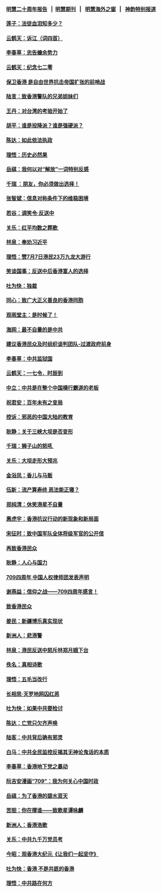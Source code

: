 #### [明慧二十周年报告](https://github.com/gfw-breaker/mh-reports/blob/master/README.md?t=07210740) &nbsp;&nbsp;|&nbsp;&nbsp;[明慧期刊](https://github.com/gfw-breaker/mh-qikan) &nbsp;&nbsp;|&nbsp;&nbsp; [明慧海外之窗](https://github.com/gfw-breaker/mh-news/blob/master/README.md?t=07210740) &nbsp;&nbsp;|&nbsp;&nbsp; [神韵特别报道](https://github.com/gfw-breaker/mh-news/blob/master/shenyun.md?t=07210740) 

#### [莲子：法徒血泪知多少？](../pages/nsc993/n11397534.md?t=07210740) 

#### [云鹤天：诉江（词四首）](../pages/nsc993/n11397502.md?t=07210740) 

#### [李春草：忠告蟾余势力](../pages/nsc993/n11396852.md?t=07210740) 

#### [云鹤天：纪念七二零](../pages/nsc993/n11396646.md?t=07210740) 

#### [保卫香港 是自由世界抗击帝国扩张的前哨战](../pages/nsc993/n11393186.md?t=07210740) 

#### [陆言：致香港警队的兄弟姐妹们](../pages/nsc993/n11392281.md?t=07210740) 

#### [王丹：对台湾的考验开始了](../pages/nsc993/n11391258.md?t=07210740) 

#### [胡平：谁是投降派？谁是强硬派？](../pages/nsc993/n11391224.md?t=07210740) 

#### [陈达：如此依法执政](../pages/nsc993/n11388999.md?t=07210740) 

#### [理悟：历史必然果](../pages/nsc993/n11388741.md?t=07210740) 

#### [岳祺：我何以对“解放”一词特别反感](../pages/nsc993/n11385696.md?t=07210740) 

#### [千瑞 ：朋友，你必须做出选择！](../pages/nsc993/n11384949.md?t=07210740) 

#### [张智斌：信息对称条件下的维稳困境](../pages/nsc993/n11384812.md?t=07210740) 

#### [若谷：调笑令‧反送中](../pages/nsc993/n11383745.md?t=07210740) 

#### [关乐：红平均数之葬歌 ](../pages/nsc993/n11383498.md?t=07210740) 

#### [林泉：奉劝习近平](../pages/nsc993/n11383487.md?t=07210740) 

#### [理悟：赞7月7日港民23万九龙大游行](../pages/nsc993/n11383473.md?t=07210740) 

#### [笑谈国事：反送中后香港富人的选择](../pages/nsc993/n11382020.md?t=07210740) 

#### [吐为快：独裁](../pages/nsc993/n11382755.md?t=07210740) 

#### [同心：致广大正义善良的香港同胞](../pages/nsc993/n11382745.md?t=07210740) 

#### [观雨堂主：是时候了！](../pages/nsc993/n11382737.md?t=07210740) 

#### [海网：最不自量的是中共](../pages/nsc993/n11380440.md?t=07210740) 

#### [建议香港民众及时组织谈判团队-过渡政府前身](../pages/nsc993/n11379909.md?t=07210740) 

#### [李春草：中共监狱国](../pages/nsc993/n11378989.md?t=07210740) 

#### [云鹤天：一七令．时辰到](../pages/nsc993/n11379260.md?t=07210740) 

#### [中立：中共是在整个中国横行霸道的老板](../pages/nsc993/n11378382.md?t=07210740) 

#### [祝君安：百年未有之变局](../pages/nsc993/n11378376.md?t=07210740) 

#### [控诉：邪恶的中国大陆的教育](../pages/nsc993/n11378344.md?t=07210740) 

#### [耿静：关于三峡大坝是否变形](../pages/nsc993/n11375879.md?t=07210740) 

#### [千瑞：狮子山的怒吼 ](../pages/nsc993/n11375644.md?t=07210740) 

#### [关乐：大坝走形大预兆](../pages/nsc993/n11375629.md?t=07210740) 

#### [金浴凤：香儿与马贩](../pages/nsc993/n11375580.md?t=07210740) 

#### [伍新：流产算寿终  恶法能正寝？](../pages/nsc993/n11375581.md?t=07210740) 

#### [郑纯清：休笑港星不自量](../pages/nsc993/n11375555.md?t=07210740) 

#### [惠虎宇：香港抗议行动的新现象和新局面](../pages/nsc993/n11375501.md?t=07210740) 

#### [宋征时：致中国军队全体将级军官的公开信](../pages/nsc993/n11373354.md?t=07210740) 

#### [再致香港民众](../pages/nsc993/n11373870.md?t=07210740) 

#### [耿静：人心与国力](../pages/nsc993/n11373759.md?t=07210740) 

#### [709四周年 中国人权律师团发表声明](../pages/nsc993/n11373565.md?t=07210740) 

#### [谢燕益：信仰之战——709四周年感言！](../pages/nsc993/n11373388.md?t=07210740) 

#### [致香港民众](../pages/nsc993/n11373286.md?t=07210740) 

#### [姜民：新疆博乐真实现状](../pages/nsc993/n11371223.md?t=07210740) 

#### [新洲人：悲港警](../pages/nsc993/n11371174.md?t=07210740) 

#### [林泉：港民反送中怒斥林郑月娥下台](../pages/nsc993/n11370676.md?t=07210740) 

#### [佚名：真相诗歌](../pages/nsc993/n11370666.md?t=07210740) 

#### [理悟：五毛当改行](../pages/nsc993/n11369314.md?t=07210740) 

#### [长相思‧天罗地网囚红恶](../pages/nsc993/n11368444.md?t=07210740) 

#### [吐为快：如果中共要检讨](../pages/nsc993/n11368441.md?t=07210740) 

#### [陈达：亡党只欠齐声唤](../pages/nsc993/n11367838.md?t=07210740) 

#### [陆客：中共背后确有邪灵](../pages/nsc993/n11365263.md?t=07210740) 

#### [白马：中共全民监控反揭其无神论鬼话的本质](../pages/nsc993/n11365236.md?t=07210740) 

#### [李春草：香港地下党之暴动](../pages/nsc993/n11365210.md?t=07210740) 

#### [阮吉安漫画“709”：我为何关心中国时政](../pages/nsc993/n11362127.md?t=07210740) 

#### [岳祺：为了香港的碧水蓝天](../pages/nsc993/n11362627.md?t=07210740) 

#### [苦胆：你在撑谁——致歌星谭咏麟](../pages/nsc993/n11361348.md?t=07210740) 

#### [新洲人：香港浩歌](../pages/nsc993/n11361334.md?t=07210740) 

#### [关乐：中共九千万党员考](../pages/nsc993/n11361304.md?t=07210740) 

#### [今昭：观香港大纪元《让我们一起坚守》](../pages/nsc993/n11361244.md?t=07210740) 

#### [吐为快：香港  不是共匪的香港](../pages/nsc993/n11360918.md?t=07210740) 

#### [理悟：中共路在何方](../pages/nsc993/n11360509.md?t=07210740) 

